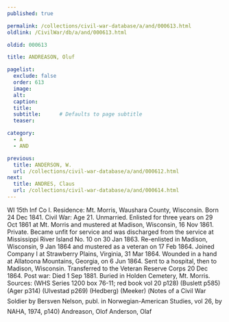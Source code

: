 ```yaml
---
published: true

permalink: /collections/civil-war-database/a/and/000613.html
oldlink: /CivilWar/db/a/and/000613.html

oldid: 000613

title: ANDREASON, Oluf

pagelist:
  exclude: false
  order: 613
  image: 
  alt:
  caption:
  title:
  subtitle:      # Defaults to page subtitle
  teaser:

category: 
  - A 
  - AND

previous:
  title: ANDERSON, W.
  url: /collections/civil-war-database/a/and/000612.html  
next:
  title: ANDRES, Claus
  url: /collections/civil-war-database/a/and/000614.html   
---
```

WI 15th Inf Co I. Residence: Mt. Morris, Waushara County, Wisconsin. Born 24 Dec 1841. Civil War: Age 21. Unmarried. Enlisted for three years on 29 Oct 1861 at Mt. Morris and mustered at Madison, Wisconsin, 16 Nov 1861. Private. Became unfit for service and was discharged from the service at Mississippi River Island No. 10 on 30 Jan 1863. Re-enlisted in Madison, Wisconsin, 9 Jan 1864 and mustered as a veteran on 17 Feb 1864. Joined Company I at Strawberry Plains, Virginia, 31 Mar 1864. Wounded in a hand at Allatoona Mountains, Georgia, on 6 Jun 1864. Sent to a hospital, then to Madison, Wisconsin. Transferred to the Veteran Reserve Corps 20 Dec 1864. Post war: Died 1 Sep 1881. Buried in Holden Cemetery, Mt. Morris. Sources: (WHS Series 1200 box 76-11; red book vol 20 p128) (Buslett p585) (Ager p314) (Ulvestad p269) (Hedberg) (Meeker) (&#147;Notes of a Civil War Soldier&#147; by Bersven Nelson, publ. in Norwegian-American Studies, vol 26, by NAHA, 1974, p140) &#147;Andreason, Olof&#148; &#147;Anderson, Olaf&#148;
